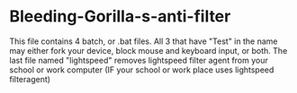 # Bleeding-Gorilla-s-anti-filter
This file contains 4 batch, or .bat files. All 3 that have "Test" in the name may either fork your device, block mouse and keyboard input, or both. The last file named "lightspeed" removes lightspeed filter agent from your school or work computer (IF your school or work place uses lightspeed filteragent)
